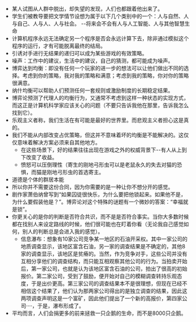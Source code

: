 - 某人试图从人群中脱出，却失望的发现，人们也都跟着他出来了。
- 学生们被教导要把文学情节设想为属于以下几个类别中的一个：人与自然、人与自己、人与人、人与社会。  --将来会不会有人与人工智能、人与其他智慧生命
- 计算机程序永远无法确定另一个程序是否会永远计算下去，除非通过模拟这个程序的运行，才有可能脱离最终的结局。
- 引诱对手进行无结果的递归可以成为某些游戏的有效策略。
- 噪声：工作中的建议，生活中的建议，自己的猜测，都可能成为噪声。
- 博弈达到均衡：即没有任何一个玩家的进一步的想法可以让他们做出不同的选择。考虑到你的策略，我对我的策略和满意；考虑到我的策略，你对你的策略很满意。
- 纳什均衡可以帮助人们预测任何一套规则或激励制度的长期稳定结果。
- 博弈论预测了代理人的均衡行为，又通常不考虑到这样一种状态的实现方式，而这正是计算机科学家应该关心的问题（不要只告诉我他在那里，告诉我怎么找到它）。
- 乐观主义者称，我们生活在有可能是最好的世界里。而悲观主义者担心这是真的。
- 我们不能从内部改变占优策略，但这并不意味着坏的均衡是不能解决的。这仅仅意味着解决方案必须来自其他地方。
	- 在这些场景下，好的结果往往出现在游戏之外的权威背景下--有人从上到下改变了收益。
	- 愤怒可以压倒理性（寄生的刚地弓形虫可以是老鼠永久的失去对猫的恐惧，而猫是刚地弓形虫的首选寄主。
- 道德是个体的群居本能
- 所以你并不需要这份合同，因为你需要的是一种让你不想分开的感觉。
- 剧作家萧伯纳曾写到“如果囚徒很快乐，为什么要把他锁起来。如果他不是，为什么要假装他是？”。博弈论对这个特殊的谜题有一个微妙的答案：“幸福就是锁”。
- 你更关心的是你的判断是否符合共识，而不是是否符合事实。当你大多数时候都在找别人来设定路线的时候，他们很可能也在盯着你看（无论我自己感觉如何，别人的判断总是会进入我的感觉）。
	- 信息瀑布：想象有10家公司竞争某一地区的石油开采权。其中一家公司的地质调查显示，该地区富含石油，另一家的调查结果是不确定的，其他8家的调查显示，该地区是贫瘠的。当然，作为竞争对手，这些公司并没有互相分享他们的调查结构，而只能互相观察其他公司的行为。当拍卖开始后，第一家公司，也就是认为该地区富含石油的公司，拍出了很高的初始报价。第二家公司，受到了鼓励，便开始对自己的模糊调查转持乐观态度，于是出价更高。第三家公司的调查结果本不是很理想，但现在已经不相信这个结果了，他们认为那两家公司得出的是独立调查的结果，因此这两项调查声明这是一个富矿，因此他们提出了一个新的高报价，第四家公司····，于是，瀑布形成了。
- 平均而言，人们会捐更多的前来拯救一只企鹅的生命，而不是8000只企鹅。
